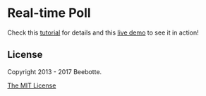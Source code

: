 Real-time Poll
==============

Check this [tutorial](http://beebotte.com/tutorials/realtime_poll) for details and this [live demo](http://polldemo.azurewebsites.net/) to see it in action!

## License
Copyright 2013 - 2017 Beebotte.

[The MIT License](http://opensource.org/licenses/MIT)
